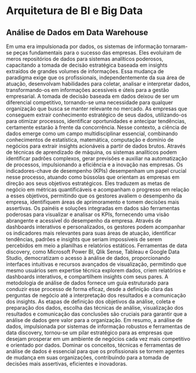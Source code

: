# Arquitetura de BI e Big Data

## Análise de Dados em Data Warehouse

Em uma era impulsionada por dados, os sistemas de informação tornaram-se peças fundamentais para o sucesso das empresas.
Eles evoluíram de meros repositórios de dados para sistemas analíticos poderosos, capacitando a tomada de decisão estratégica baseada em insights extraídos de grandes volumes de informações. Essa mudança de paradigma exige que os profissionais, independentemente da sua área de atuação, desenvolvam habilidades para coletar, analisar e interpretar dados, transformando-os em informações acessíveis e úteis para a gestão empresarial.
A tomada de decisão baseada em dados deixou de ser um diferencial competitivo, tornando-se uma necessidade para qualquer organização que busca se manter relevante no mercado. As empresas que conseguem extrair conhecimento estratégico de seus dados, utilizando-os para otimizar processos, identificar oportunidades e antecipar tendências, certamente estarão à frente da concorrência.
Nesse contexto, a ciência de dados emerge como um campo multidisciplinar essencial, combinando conhecimentos de estatística, matemática, computação e domínio de negócios para extrair insights acionáveis a partir de dados brutos. Através de técnicas de aprendizado de máquina, os sistemas analíticos podem identificar padrões complexos, gerar previsões e auxiliar na automatização de processos, impulsionando a eficiência e a inovação nas empresas.
Os indicadores-chave de desempenho (KPIs) desempenham um papel crucial nesse processo, atuando como bússolas que orientam as empresas em direção aos seus objetivos estratégicos. Eles traduzem as metas de negócio em métricas quantificáveis e acompanham o progresso em relação a esses objetivos, permitindo que os gestores avaliem o desempenho da empresa, identifiquem áreas de aprimoramento e tomem decisões mais assertivas.
Os painéis e soluções integradas em dados são ferramentas poderosas para visualizar e analisar os KPIs, fornecendo uma visão abrangente e acessível do desempenho da empresa. Através de dashboards interativos e personalizados, os gestores podem acompanhar os indicadores mais relevantes para suas áreas de atuação, identificar tendências, padrões e insights que seriam impossíveis de serem percebidos em meio a planilhas e relatórios estáticos.
Ferramentas de data discovery, como Microsoft Power BI, Qlik Sense, Tableau e Google Data Studio, democratizam o acesso à análise de dados, proporcionando interfaces intuitivas e recursos avançados de visualização, permitindo que mesmo usuários sem expertise técnica explorem dados, criem relatórios e dashboards interativos, e compartilhem insights com seus pares.
A metodologia de análise de dados fornece um guia estruturado para conduzir esse processo de forma eficaz, desde a definição clara das perguntas de negócio até a interpretação dos resultados e a comunicação dos insights. As etapas de definição dos objetivos da análise, coleta e preparação dos dados, escolha das técnicas de análise, visualização dos resultados e comunicação das conclusões são cruciais para garantir que a análise de dados gere valor para a organização.
Em resumo, a análise de dados, impulsionada por sistemas de informação robustos e ferramentas de data discovery, tornou-se um pilar estratégico para as empresas que desejam prosperar em um ambiente de negócios cada vez mais competitivo e orientado por dados. Dominar os conceitos, técnicas e ferramentas de análise de dados é essencial para que os profissionais se tornem agentes de mudança em suas organizações, contribuindo para a tomada de decisões mais assertivas, eficientes e inovadoras.
